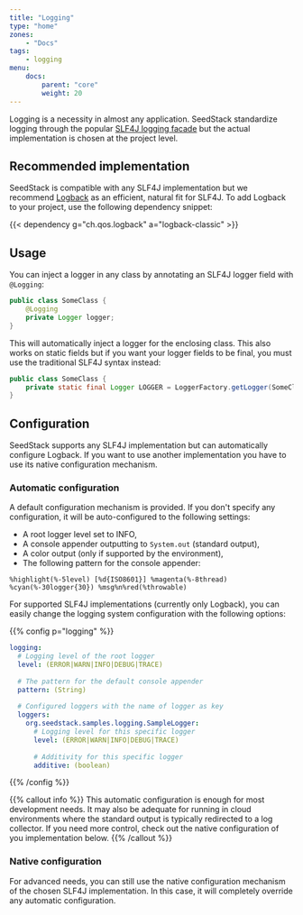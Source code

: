 ```yaml
---
title: "Logging"
type: "home"
zones:
    - "Docs"
tags:
    - logging
menu:
    docs:
        parent: "core"
        weight: 20
---
```


Logging is a necessity in almost any application. SeedStack standardize logging through the popular [SLF4J logging facade](http://www.slf4j.org)
but the actual implementation is chosen at the project level. 

## Recommended implementation

SeedStack is compatible with any SLF4J implementation but we recommend [Logback](https://logback.qos.ch/) as an efficient, 
natural fit for SLF4J. To add Logback to your project, use the following dependency snippet:

{{< dependency g="ch.qos.logback" a="logback-classic" >}}

## Usage
 
You can inject a logger in any class by annotating an SLF4J logger field with `@Logging`:

```java
public class SomeClass {
    @Logging
    private Logger logger;
}
```

This will automatically inject a logger for the enclosing class. This also works on static fields but if you want 
your logger fields to be final, you must use the traditional SLF4J syntax instead:
    
```java
public class SomeClass {
    private static final Logger LOGGER = LoggerFactory.getLogger(SomeClass.class);
}
```

## Configuration

SeedStack supports any SLF4J implementation but can automatically configure Logback. If you want to use another 
implementation you have to use its native configuration mechanism.

### Automatic configuration

A default configuration mechanism is provided. If you don't specify any configuration, it will be auto-configured to the 
following settings:

* A root logger level set to INFO,
* A console appender outputting to `System.out` (standard output),
* A color output (only if supported by the environment),
* The following pattern for the console appender:

```plain
%highlight(%-5level) [%d{ISO8601}] %magenta(%-8thread) %cyan(%-30logger{30}) %msg%n%red(%throwable)
```

For supported SLF4J implementations (currently only Logback), you can easily change the logging system configuration
with the following options:
 
{{% config p="logging" %}} 
```yaml
logging:
  # Logging level of the root logger
  level: (ERROR|WARN|INFO|DEBUG|TRACE)
  
  # The pattern for the default console appender
  pattern: (String)
  
  # Configured loggers with the name of logger as key
  loggers:
    org.seedstack.samples.logging.SampleLogger:
      # Logging level for this specific logger
      level: (ERROR|WARN|INFO|DEBUG|TRACE)     
      
      # Additivity for this specific logger
      additive: (boolean)  
``` 
{{% /config %}} 

{{% callout info %}}
This automatic configuration is enough for most development needs. It may also be adequate for running in cloud environments
where the standard output is typically redirected to a log collector. If you need more control, check
out the native configuration of you implementation below.
{{% /callout %}}
 
### Native configuration

For advanced needs, you can still use the native configuration mechanism of the chosen SLF4J implementation. In this case, 
it will completely override any automatic configuration.

